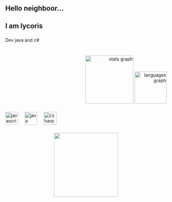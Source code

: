 ## Hello neighboor...
<h2 align="left">  I am lycoris</h2>

###

<p align="left">Dev java and c#</p>

###


<br clear="both">

<div align="right">
  <img src="https://github-readme-stats.vercel.app/api?username=Santssaintly&hide_title=false&hide_rank=false&show_icons=true&include_all_commits=true&count_private=true&disable_animations=false&theme=aura&locale=en&hide_border=false&order=1" height="150" alt="stats graph"  />
  <img src="https://github-readme-stats.vercel.app/api/top-langs?username=Santssaintly&locale=en&hide_title=false&layout=compact&card_width=320&langs_count=5&theme=aura&hide_border=false&order=2" height="100" alt="languages graph"  />
</div>

###


###

<div align="left">
  <img src="https://cdn.jsdelivr.net/gh/devicons/devicon/icons/javascript/javascript-original.svg" height="40" alt="javascript logo"  />
  <img width="12" />
  <img src="https://cdn.jsdelivr.net/gh/devicons/devicon/icons/java/java-original.svg" height="40" alt="java logo"  />
  <img width="12" />
  <img src="https://cdn.jsdelivr.net/gh/devicons/devicon/icons/csharp/csharp-original.svg" height="40" alt="csharp logo"  />
</div>

###



###

<div align="center">
  <img height="200" src="https://c.tenor.com/S894mCfpIZ0AAAAd/tenor.gif"  />
</div>

###
###



###
